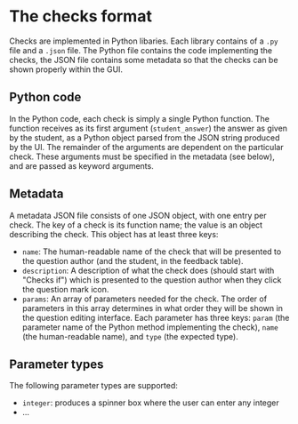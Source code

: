 The checks format
=================

Checks are implemented in Python libaries. Each library contains of a `.py` file and a `.json` file. The Python file contains the code implementing the checks, the JSON file contains some metadata so that the checks can be shown properly within the GUI.

Python code
-----------

In the Python code, each check is simply a single Python function. The function receives as its first argument (`student_answer`) the answer as given by the student, as a Python object parsed from the JSON string produced by the UI. The remainder of the arguments are dependent on the particular check. These arguments must be specified in the metadata (see below), and are passed as keyword arguments.

Metadata
--------

A metadata JSON file consists of one JSON object, with one entry per check. The key of a check is its function name; the value is an object describing the check. This object has at least three keys:

* `name`: The human-readable name of the check that will be presented to the question author (and the student, in the feedback table).
* `description`: A description of what the check does (should start with "Checks if") which is presented to the question author when they click the question mark icon.
* `params`: An array of parameters needed for the check. The order of parameters in this array determines in what order they will be shown in the question editing interface. Each parameter has three keys: `param` (the parameter name of the Python method implementing the check), `name` (the human-readable name), and `type` (the expected type).

Parameter types
---------------

The following parameter types are supported:

* `integer`: produces a spinner box where the user can enter any integer
* ...

